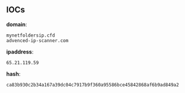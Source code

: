 
## IOCs

__domain__:

```text
mynetfoldersip.cfd
advenced-ip-scanner.com
```
__ipaddress__:

```text
65.21.119.59
```
__hash__:

```text
ca83b930c2b34a167a39dc04c7917b9f360a95586bce45842868af6b9ad849a2
```